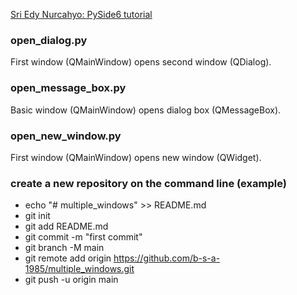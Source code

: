 [Sri Edy Nurcahyo: PySide6 tutorial](https://youtu.be/KuOZAwXedjw?si=fkj6FAt-Ao6Wu9IE)
### open_dialog.py
First window (QMainWindow) opens second window (QDialog).

### open_message_box.py
Basic window (QMainWindow) opens dialog box (QMessageBox).

### open_new_window.py
First window (QMainWindow) opens new window (QWidget).

### create a new repository on the command line (example)
- echo "# multiple_windows" >> README.md
- git init
- git add README.md
- git commit -m "first commit"
- git branch -M main
- git remote add origin https://github.com/b-s-a-1985/multiple_windows.git
- git push -u origin main